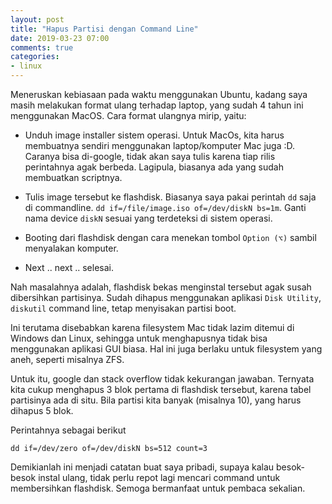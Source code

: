 ```yaml
---
layout: post
title: "Hapus Partisi dengan Command Line"
date: 2019-03-23 07:00
comments: true
categories:
- linux
---
```


Meneruskan kebiasaan pada waktu menggunakan Ubuntu, kadang saya masih melakukan format ulang terhadap laptop, yang sudah 4 tahun ini menggunakan MacOS. Cara format ulangnya mirip, yaitu:

* Unduh image installer sistem operasi. Untuk MacOs, kita harus membuatnya sendiri menggunakan laptop/komputer Mac juga :D. Caranya bisa di-google, tidak akan saya tulis karena tiap rilis perintahnya agak berbeda. Lagipula, biasanya ada yang sudah membuatkan scriptnya.

* Tulis image tersebut ke flashdisk. Biasanya saya pakai perintah `dd` saja di commandline. `dd if=/file/image.iso of=/dev/diskN bs=1m`. Ganti nama device `diskN` sesuai yang terdeteksi di sistem operasi.

* Booting dari flashdisk dengan cara menekan tombol `Option (⌥)` sambil menyalakan komputer.

* Next .. next .. selesai.

Nah masalahnya adalah, flashdisk bekas menginstal tersebut agak susah dibersihkan partisinya. Sudah dihapus menggunakan aplikasi `Disk Utility`, `diskutil` command line, tetap menyisakan partisi boot.

Ini terutama disebabkan karena filesystem Mac tidak lazim ditemui di Windows dan Linux, sehingga untuk menghapusnya tidak bisa menggunakan aplikasi GUI biasa. Hal ini juga berlaku untuk filesystem yang aneh, seperti misalnya ZFS.

Untuk itu, google dan stack overflow tidak kekurangan jawaban. Ternyata kita cukup menghapus 3 blok pertama di flashdisk tersebut, karena tabel partisinya ada di situ. Bila partisi kita banyak (misalnya 10), yang harus dihapus 5 blok.

Perintahnya sebagai berikut

```
dd if=/dev/zero of=/dev/diskN bs=512 count=3
```

Demikianlah ini menjadi catatan buat saya pribadi, supaya kalau besok-besok instal ulang, tidak perlu repot lagi mencari command untuk membersihkan flashdisk. Semoga bermanfaat untuk pembaca sekalian.